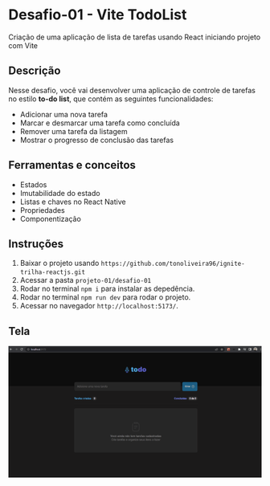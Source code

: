 # Desafio-01 - Vite TodoList

Criação de uma aplicação de lista de tarefas usando React iniciando projeto com Vite

## Descrição
Nesse desafio, você vai desenvolver uma aplicação de controle de tarefas no estilo **to-do list**, que contém as seguintes funcionalidades:

- Adicionar uma nova tarefa
- Marcar e desmarcar uma tarefa como concluída
- Remover uma tarefa da listagem
- Mostrar o progresso de conclusão das tarefas

## Ferramentas e conceitos
- Estados
- Imutabilidade do estado
- Listas e chaves no React Native
- Propriedades
- Componentização

## Instruções
1. Baixar o projeto usando `https://github.com/tonoliveira96/ignite-trilha-reactjs.git`
2. Acessar a pasta `projeto-01/desafio-01`
2. Rodar no terminal `npm i` para instalar as depedência.
4. Rodar no terminal `npm run dev` para rodar o projeto.
5. Acessar no navegador `http://localhost:5173/`.

## Tela
![](./assets/reactjs-2022-desafio-01.gif)
